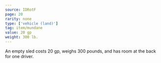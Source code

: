```yaml
---
source: IDRotF
page: 20
rarity: none
type: ['vehicle (land)']
tag: item/mundane
value: 20 gp
weight: 300 lb.
---
```


An empty sled costs 20 gp, weighs 300 pounds, and has room at the back for one driver.

